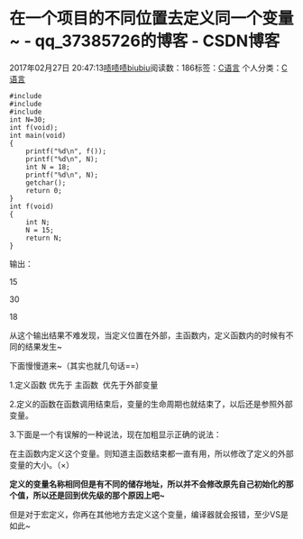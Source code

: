 # 在一个项目的不同位置去定义同一个变量~ - qq_37385726的博客 - CSDN博客





2017年02月27日 20:47:13[啧啧啧biubiu](https://me.csdn.net/qq_37385726)阅读数：186标签：[C语言](https://so.csdn.net/so/search/s.do?q=C语言&t=blog)
个人分类：[C语言](https://blog.csdn.net/qq_37385726/article/category/6697679)











```
#include
#include
#include
int N=30;
int f(void);
int main(void)
{
	printf("%d\n", f());
	printf("%d\n", N);
	int N = 18;
	printf("%d\n", N);
	getchar();
	return 0;
}
int f(void)
{
	int N;
	N = 15;
	return N;
}
```

输出：

15

30

18

从这个输出结果不难发现，当定义位置在外部，主函数内，定义函数内的时候有不同的结果发生~

下面慢慢道来~（其实也就几句话==）

1.定义函数 优先于 主函数  优先于外部变量

2.定义的函数在函数调用结束后，变量的生命周期也就结束了，以后还是参照外部变量。

3.下面是一个有误解的一种说法，现在加粗显示正确的说法：

在主函数内定义这个变量。则知道主函数结束都一直有用，所以修改了定义的外部变量的大小。（×）



**定义的变量名称相同但是有不同的储存地址，所以并不会修改原先自己初始化的那个值，所以还是回到优先级的那个原因上吧~**





但是对于宏定义，你再在其他地方去定义这个变量，编译器就会报错，至少VS是如此~



